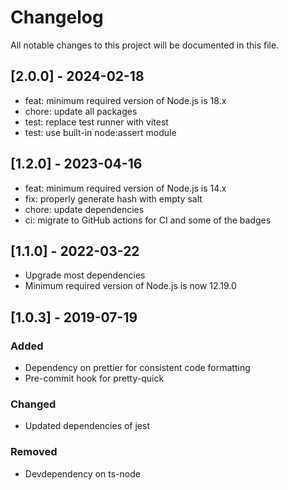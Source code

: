 # Changelog

All notable changes to this project will be documented in this file.

## [2.0.0] - 2024-02-18

- feat: minimum required version of Node.js is 18.x
- chore: update all packages
- test: replace test runner with vitest
- test: use built-in node:assert module

## [1.2.0] - 2023-04-16

- feat: minimum required version of Node.js is 14.x
- fix: properly generate hash with empty salt
- chore: update dependencies
- ci: migrate to GitHub actions for CI and some of the badges

## [1.1.0] - 2022-03-22

- Upgrade most dependencies
- Minimum required version of Node.js is now 12.19.0

## [1.0.3] - 2019-07-19

### Added

- Dependency on prettier for consistent code formatting
- Pre-commit hook for pretty-quick

### Changed

- Updated dependencies of jest

### Removed

- Devdependency on ts-node
